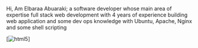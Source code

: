 Hi, Am Elbaraa Abuaraki; a software developer whose main area of expertise full stack web development with 4 years of experience building web application and some dev ops knowledge with Ubuntu, Apache, Nginx and some shell scripting

[![html5](https://img.shields.io/badge/HTML5-E34F26?style=for-the-badge&logo=html5&logoColor=white)]
